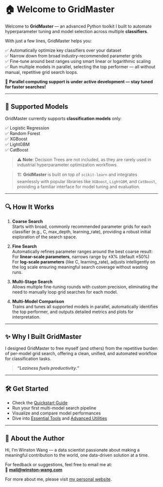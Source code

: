 # 🏠 **Welcome to GridMaster**

Welcome to **GridMaster** — an advanced Python toolkit I built to automate hyperparameter tuning and model selection across multiple **classifiers**.

With just a few lines, GridMaster helps you:

✅ Automatically optimize key classifiers over your dataset  
✅ Narrow down from broad industry-recommended parameter grids  
✅ Fine-tune around best ranges using smart linear or logarithmic scaling  
✅ Run multiple models in parallel, selecting the top performer — all without manual, repetitive grid search loops.

🚧 **Parallel computing support is under active development — stay tuned for faster searches!**

---

## 🚀 Supported Models

GridMaster currently supports **classification models** only:  

✅ Logistic Regression  
✅ Random Forest  
✅ XGBoost  
✅ LightGBM  
✅ CatBoost  

> ⚠️ **Note**: Decision Trees are not included, as they are rarely used in industrial hyperparameter optimization workflows.

> 🏗️ **GridMaster** is built on top of `scikit-learn` and integrates seamlessly with popular libraries like `XGBoost`, `LightGBM`, and `CatBoost`, providing a familiar interface for model tuning and evaluation.

---

## 🔍 How It Works

1. **Coarse Search**  
Starts with broad, commonly recommended parameter grids for each classifier (e.g., C, max_depth, learning_rate), providing a robust initial exploration of the search space.

2. **Fine Search**  
Automatically refines parameter ranges around the best coarse result:  
For **linear-scale parameters**, narrows range by ±X% (default ±50%)  
For **log-scale parameters** (like C, learning_rate), adjusts intelligently on the log scale ensuring meaningful search coverage without wasting runs.

3. **Multi-Stage Search**  
Allows multiple fine-tuning rounds with custom precision, eliminating the need to manually loop grid searches for each model.

4. **Multi-Model Comparison**  
Trains and tunes all supported models in parallel, automatically identifies the top performer, and outputs detailed metrics and plots for interpretation.

---

## ✨ Why I Built GridMaster

I designed GridMaster to free myself (and others) from the repetitive burden of per-model grid search, offering a clean, unified, and automated workflow for classification tasks.  

> **_“Laziness fuels productivity.”_**

---

## 🛠️ Get Started

- Check the [Quickstart Guide](usage.md)  
- Run your first multi-model search pipeline  
- Visualize and compare model performances  
- Dive into [Essential Tools](api/core_api.md) and [Advanced Utilities](api/advanced_api.md)  

---

## 📇 About the Author

Hi, I’m Winston Wang — a data scientist passionate about making a meaningful contribution to the world, one data-driven solution at a time.

For feedback or suggestions, feel free to email me at:  
📧 **mail@winston-wang.com**

For more about me, please visit [my personal website](https://winston-wang.com).
